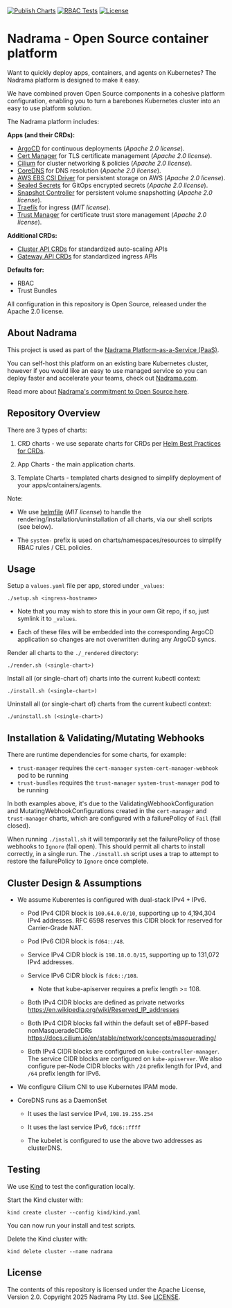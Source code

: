 [![Publish Charts](https://github.com/nadrama-com/nadrama/actions/workflows/publish-charts.yaml/badge.svg)](https://github.com/nadrama-com/nadrama/actions/workflows/publish-charts.yaml)
[![RBAC Tests](https://github.com/nadrama-com/nadrama/actions/workflows/rbac-tests.yml/badge.svg)](https://github.com/nadrama-com/nadrama/actions/workflows/rbac-tests.yml)
[![License](https://img.shields.io/github/license/nadrama-com/nadrama.svg)](./LICENSE)


# Nadrama - Open Source container platform

Want to quickly deploy apps, containers, and agents on Kubernetes? The Nadrama platform is designed to make it easy.

We have combined proven Open Source components in a cohesive platform configuration, enabling you to turn a barebones Kubernetes cluster into an easy to use platform solution.

The Nadrama platform includes:

__Apps (and their CRDs):__

* [ArgoCD](https://argo-cd.readthedocs.io/en/stable/) for continuous deployments (_Apache 2.0 license_).
* [Cert Manager](https://cert-manager.io/) for TLS certificate management (_Apache 2.0 license_).
* [Cilium](https://cilium.io/) for cluster networking & policies (_Apache 2.0 license_).
* [CoreDNS](https://coredns.io/) for DNS resolution (_Apache 2.0 license_).
* [AWS EBS CSI Driver](https://github.com/kubernetes-sigs/aws-ebs-csi-driver) for persistent storage on AWS (_Apache 2.0 license_).
* [Sealed Secrets](https://github.com/bitnami-labs/sealed-secrets) for GitOps encrypted secrets (_Apache 2.0 license_).
* [Snapshot Controller](https://github.com/kubernetes-csi/external-snapshotter) for persistent volume snapshotting (_Apache 2.0 license_).
* [Traefik](https://traefik.io/) for ingress (_MIT license_).
* [Trust Manager](https://cert-manager.io/docs/trust/trust-manager/) for certificate trust store management (_Apache 2.0 license_).

__Additional CRDs:__

* [Cluster API CRDs](https://cluster-api.sigs.k8s.io/) for standardized auto-scaling APIs
* [Gateway API CRDs](https://gateway-api.sigs.k8s.io/) for standardized ingress APIs

__Defaults for:__

* RBAC
* Trust Bundles

All configuration in this repository is Open Source, released under the Apache 2.0 license.

## About Nadrama

This project is used as part of the [Nadrama Platform-as-a-Service (PaaS)](https://nadrama.com).

You can self-host this platform on an existing bare Kubernetes cluster, however if you would like an easy to use managed service so you can deploy faster and accelerate your teams, check out [Nadrama.com](https://nadrama.com).

Read more about [Nadrama's commitment to Open Source here](https://nadrama.com/opensource).

## Repository Overview

There are 3 types of charts:

1. CRD charts - we use separate charts for CRDs per [Helm Best Practices for CRDs](https://helm.sh/docs/chart_best_practices/custom_resource_definitions/#method-2-separate-charts).

2. App Charts - the main application charts.

3. Template Charts - templated charts designed to simplify deployment of your apps/containers/agents.


Note:

- We use [helmfile](https://helmfile.readthedocs.io/en/latest/) (_MIT license_) to handle the rendering/installation/uninstallation of all charts, via our shell scripts (see below).

- The `system-` prefix is used on charts/namespaces/resources to simplify RBAC rules / CEL policies.

## Usage

Setup a `values.yaml` file per app, stored under `_values`:

```
./setup.sh <ingress-hostname>
```

- Note that you may wish to store this in your own Git repo, if so, just symlink it to `_values`.

- Each of these files will be embedded into the corresponding ArgoCD application so changes are not overwritten during any ArgoCD syncs.

Render all charts to the `./_rendered` directory:

```
./render.sh (<single-chart>)
```

Install all (or single-chart of) charts into the current kubectl context:

```
./install.sh (<single-chart>)
```

Uninstall all (or single-chart of) charts from the current kubectl context:

```
./uninstall.sh (<single-chart>)
```

## Installation & Validating/Mutating Webhooks

There are runtime dependencies for some charts, for example:

* `trust-manager` requires the `cert-manager` `system-cert-manager-webhook` pod to be running
* `trust-bundles` requires the `trust-manager` `system-trust-manager` pod to be running

In both examples above, it's due to the ValidatingWebhookConfiguration and MutatingWebhookConfigurations created in the `cert-manager` and `trust-manager` charts, which are configured with a failurePolicy of `Fail` (fail closed).

When running `./install.sh` it will temporarily set the failurePolicy of those webhooks to `Ignore` (fail open). This should permit all charts to install correctly, in a single run. The `./install.sh` script uses a trap to attempt to restore the failurePolicy to `Ignore` once complete.

## Cluster Design & Assumptions

* We assume Kuberentes is configured with dual-stack IPv4 + IPv6.

  * Pod IPv4 CIDR block is `100.64.0.0/10`, supporting
    up to 4,194,304 IPv4 addresses. RFC 6598 reserves this CIDR block for
    reserved for Carrier-Grade NAT.

  * Pod IPv6 CIDR block is `fd64::/48`.

  * Service IPv4 CIDR block is `198.18.0.0/15`, supporting up to 131,072 IPv4
    addresses.

  * Service IPv6 CIDR block is `fdc6::/108`.

    * Note that kube-apiserver requires a prefix length >= 108.

  * Both IPv4 CIDR blocks are defined as private networks
    <https://en.wikipedia.org/wiki/Reserved_IP_addresses>

  * Both IPv4 CIDR blocks fall within the default set of eBPF-based
    nonMasqueradeCIDRs  <https://docs.cilium.io/en/stable/network/concepts/masquerading/>

  * Both IPv4 CIDR blocks are configured on `kube-controller-manager`.
    The service CIDR blocks are configured on `kube-apiserver`.
    We also configure per-Node CIDR blocks with `/24` prefix length for IPv4, and `/64` prefix length for IPv6.

* We configure Cilium CNI to use Kubernetes IPAM mode.

* CoreDNS runs as a DaemonSet

  * It uses the last service IPv4, `198.19.255.254`

  * It uses the last service IPv6, `fdc6::ffff`

  * The  kubelet is configured to use the above two addresses as clusterDNS.

## Testing

We use [Kind](https://kind.sigs.k8s.io/) to test the configuration locally.

Start the Kind cluster with:

```
kind create cluster --config kind/kind.yaml
```

You can now run your install and test scripts.

Delete the Kind cluster with:

```
kind delete cluster --name nadrama
```

## License

The contents of this repository is licensed under the Apache License, Version 2.0.
Copyright 2025 Nadrama Pty Ltd.
See [LICENSE](./LICENSE).
